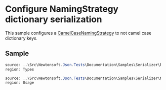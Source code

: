 ﻿# Configure NamingStrategy dictionary serialization

This sample configures a [CamelCaseNamingStrategy](/api/newtonsoft/json/serialization/camelcasenamingstrategy/) to not camel case dictionary keys.

## Sample

```csharp Types
source: ..\Src\Newtonsoft.Json.Tests\Documentation\Samples\Serializer\NamingStrategySkipDictionaryKeys.cs
region: Types
```

```csharp Usage
source: ..\Src\Newtonsoft.Json.Tests\Documentation\Samples\Serializer\NamingStrategySkipDictionaryKeys.cs
region: Usage
```
